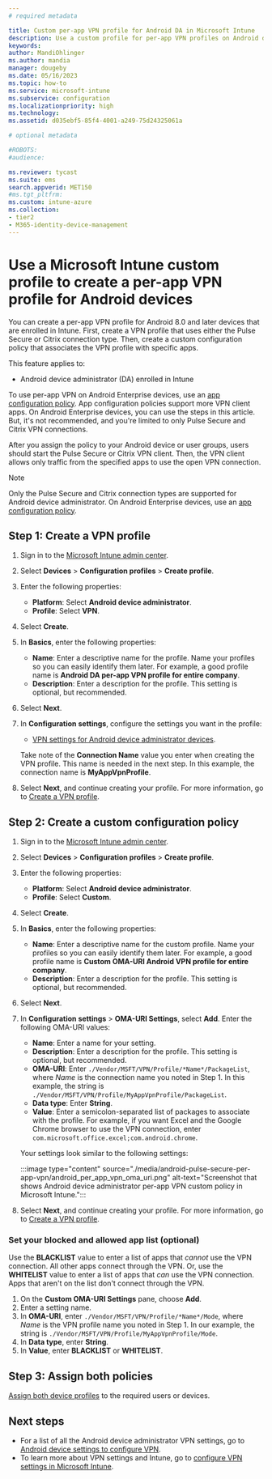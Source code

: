 ```yaml
---
# required metadata

title: Custom per-app VPN profile for Android DA in Microsoft Intune
description: Use a custom profile for per-app VPN profiles on Android device administrator with the Pulse Secure or Citrix VPN connection types in Microsoft Intune.
keywords:
author: MandiOhlinger
ms.author: mandia
manager: dougeby
ms.date: 05/16/2023
ms.topic: how-to
ms.service: microsoft-intune
ms.subservice: configuration
ms.localizationpriority: high
ms.technology:
ms.assetid: d035ebf5-85f4-4001-a249-75d24325061a

# optional metadata

#ROBOTS:
#audience:

ms.reviewer: tycast
ms.suite: ems
search.appverid: MET150
#ms.tgt_pltfrm:
ms.custom: intune-azure
ms.collection:
- tier2
- M365-identity-device-management
---
```


# Use a Microsoft Intune custom profile to create a per-app VPN profile for Android devices

You can create a per-app VPN profile for Android 8.0 and later devices that are enrolled in Intune. First, create a VPN profile that uses either the Pulse Secure or Citrix connection type. Then, create a custom configuration policy that associates the VPN profile with specific apps.

This feature applies to:

- Android device administrator (DA) enrolled in Intune

To use per-app VPN on Android Enterprise devices, use an [app configuration policy](../apps/app-configuration-vpn-ae.md). App configuration policies support more VPN client apps. On Android Enterprise devices, you can use the steps in this article. But, it's not recommended, and you're limited to only Pulse Secure and Citrix VPN connections.

After you assign the policy to your Android device or user groups, users should start the Pulse Secure or Citrix VPN client. Then, the VPN client allows only traffic from the specified apps to use the open VPN connection.

> [!NOTE]
>
> Only the Pulse Secure and Citrix connection types are supported for Android device administrator. On Android Enterprise devices, use an [app configuration policy](../apps/app-configuration-vpn-ae.md).

## Step 1: Create a VPN profile

1. Sign in to the [Microsoft Intune admin center](https://go.microsoft.com/fwlink/?linkid=2109431).
2. Select **Devices** > **Configuration profiles** > **Create profile**.
3. Enter the following properties:

    - **Platform**: Select **Android device administrator**.
    - **Profile**: Select **VPN**.

4. Select **Create**.
5. In **Basics**, enter the following properties:

    - **Name**: Enter a descriptive name for the profile. Name your profiles so you can easily identify them later. For example, a good profile name is **Android DA per-app VPN profile for entire company**.
    - **Description**: Enter a description for the profile. This setting is optional, but recommended.

6. Select **Next**.
7. In **Configuration settings**, configure the settings you want in the profile:

    - [VPN settings for Android device administrator devices](vpn-settings-android.md).

    Take note of the **Connection Name** value you enter when creating the VPN profile. This name is needed in the next step. In this example, the connection name is **MyAppVpnProfile**.

8. Select **Next**, and continue creating your profile. For more information, go to [Create a VPN profile](vpn-settings-configure.md#step-2---create-the-profile).

## Step 2: Create a custom configuration policy

1. Sign in to the [Microsoft Intune admin center](https://go.microsoft.com/fwlink/?linkid=2109431).
2. Select **Devices** > **Configuration profiles** > **Create profile**.
3. Enter the following properties:

    - **Platform**: Select **Android device administrator**.
    - **Profile**: Select **Custom**.

4. Select **Create**.
5. In **Basics**, enter the following properties:

    - **Name**: Enter a descriptive name for the custom profile. Name your profiles so you can easily identify them later. For example, a good profile name is **Custom OMA-URI Android VPN profile for entire company**.
    - **Description**: Enter a description for the profile. This setting is optional, but recommended.

6. Select **Next**.

7. In **Configuration settings** > **OMA-URI Settings**, select **Add**. Enter the following OMA-URI values:

    - **Name**: Enter a name for your setting.
    - **Description**: Enter a description for the profile. This setting is optional, but recommended.
    - **OMA-URI**: Enter `./Vendor/MSFT/VPN/Profile/*Name*/PackageList`, where *Name* is the connection name you noted in Step 1. In this example, the string is `./Vendor/MSFT/VPN/Profile/MyAppVpnProfile/PackageList`.
    - **Data type**: Enter **String**.
    - **Value**: Enter a semicolon-separated list of packages to associate with the profile. For example, if you want Excel and the Google Chrome browser to use the VPN connection, enter `com.microsoft.office.excel;com.android.chrome`.

    Your settings look similar to the following settings:

    :::image type="content" source="./media/android-pulse-secure-per-app-vpn/android_per_app_vpn_oma_uri.png" alt-text="Screenshot that shows Android device administrator per-app VPN custom policy in Microsoft Intune.":::

8. Select **Next**, and continue creating your profile. For more information, go to [Create a VPN profile](vpn-settings-configure.md#step-2---create-the-profile).

### Set your blocked and allowed app list (optional)

Use the **BLACKLIST** value to enter a list of apps that *cannot* use the VPN connection. All other apps connect through the VPN. Or, use the **WHITELIST** value to enter a list of apps that *can* use the VPN connection. Apps that aren't on the list don't connect through the VPN.

1. On the **Custom OMA-URI Settings** pane, choose **Add**.
2. Enter a setting name.
3. In **OMA-URI**, enter `./Vendor/MSFT/VPN/Profile/*Name*/Mode`, where *Name* is the VPN profile name you noted in Step 1. In our example, the string is `./Vendor/MSFT/VPN/Profile/MyAppVpnProfile/Mode`.
4. In **Data type**, enter **String**.
5. In **Value**, enter **BLACKLIST** or **WHITELIST**.

## Step 3: Assign both policies

[Assign both device profiles](device-profile-assign.md) to the required users or devices.

## Next steps

- For a list of all the Android device administrator VPN settings, go to [Android device settings to configure VPN](vpn-settings-android.md).
- To learn more about VPN settings and Intune, go to [configure VPN settings in Microsoft Intune](vpn-settings-configure.md).
